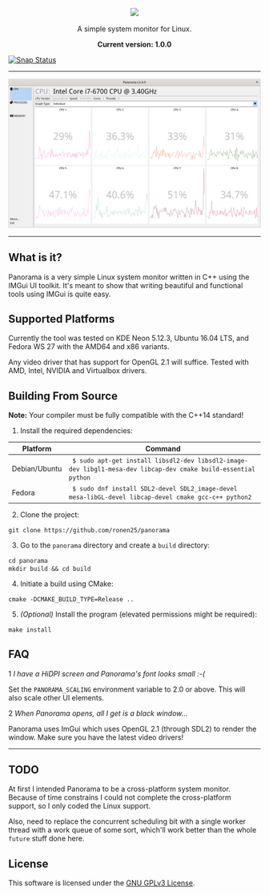 
<p align="center">
  <img src="https://github.com/ronen25/panorama/blob/master/images/panorama_logo_with_text.png">
</p>

<p align="center">
  A simple system monitor for Linux.
</p>

<p align="center">
  <b>Current version: 1.0.0</b>
</p>

[![Snap Status](https://build.snapcraft.io/badge/ronen25/panorama.svg)](https://build.snapcraft.io/user/ronen25/panorama)

-------------

<p align="center">
  <img src="https://github.com/ronen25/panorama/blob/master/images/screenshot.png">
</p>

-------------

What is it?
----------------
Panorama is a very simple Linux system monitor written in C++ using the IMGui UI toolkit. It's meant to show that writing beautiful and functional tools using IMGui is quite easy.

Supported Platforms
-----------------------
Currently the tool was tested on KDE Neon 5.12.3, Ubuntu 16.04 LTS, and Fedora WS 27 with the AMD64 and x86 variants.

Any video driver that has support for OpenGL 2.1 will suffice. Tested with AMD, Intel, NVIDIA and Virtualbox drivers.

Building From Source
--------------------
**Note:** Your compiler must be fully compatible with the C++14 standard!

1) Install the required dependencies:

|Platform|Command|
|--------|-------|
| Debian/Ubuntu | ``` $ sudo apt-get install libsdl2-dev libsdl2-image-dev libgl1-mesa-dev libcap-dev cmake build-essential python```|
| Fedora | ``` $ sudo dnf install SDL2-devel SDL2_image-devel mesa-libGL-devel libcap-devel cmake gcc-c++ python2```|

2) Clone the project:

```
git clone https://github.com/ronen25/panorama
```

3) Go to the `panorama` directory and create a `build` directory:
```
cd panorama
mkdir build && cd build
```

4) Initiate a build using CMake:
```
cmake -DCMAKE_BUILD_TYPE=Release ..
```

5) _(Optional)_ Install the program (elevated permissions might be required):
```
make install
```

FAQ
------
1 *I have a HiDPI screen and Panorama's font looks small :-(*

Set the `PANORAMA_SCALING` environment variable to 2.0 or above.
This will also scale other UI elements.

2 *When Panorama opens, all I get is a black window...*

Panorama uses ImGui which uses OpenGL 2.1 (through SDL2) to render the window.
Make sure you have the latest video drivers!

----------------------

TODO
------
At first I intended Panorama to be a cross-platform system monitor. Because of time constrains I could not complete
the cross-platform support, so I only coded the Linux support.

Also, need to replace the concurrent scheduling bit with a single worker
thread with a work queue of some sort, which'll work better than the whole ```future``` stuff done here.

License
--------
This software is licensed under the [GNU GPLv3 License](https://www.gnu.org/licenses/gpl-3.0.en.html).
